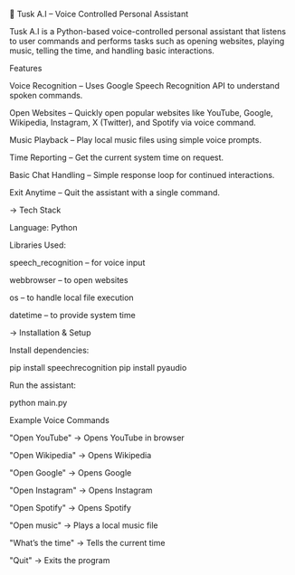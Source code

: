 🧠 Tusk A.I – Voice Controlled Personal Assistant

Tusk A.I is a Python-based voice-controlled personal assistant that listens to user commands and performs tasks such as opening websites, playing music, telling the time, and handling basic interactions.

 Features

 Voice Recognition – Uses Google Speech Recognition API to understand spoken commands.

 Open Websites – Quickly open popular websites like YouTube, Google, Wikipedia, Instagram, X (Twitter), and Spotify via voice command.

 Music Playback – Play local music files using simple voice prompts.

 Time Reporting – Get the current system time on request.

 Basic Chat Handling – Simple response loop for continued interactions.

 Exit Anytime – Quit the assistant with a single command.

-> Tech Stack

Language: Python

Libraries Used:

speech_recognition – for voice input

webbrowser – to open websites

os – to handle local file execution

datetime – to provide system time


-> Installation & Setup

 Install dependencies:

pip install speechrecognition
pip install pyaudio


Run the assistant:

python main.py

 Example Voice Commands

"Open YouTube" → Opens YouTube in browser

"Open Wikipedia" → Opens Wikipedia

"Open Google" → Opens Google

"Open Instagram" → Opens Instagram

"Open Spotify" → Opens Spotify

"Open music" → Plays a local music file

"What’s the time" → Tells the current time

"Quit" → Exits the program
